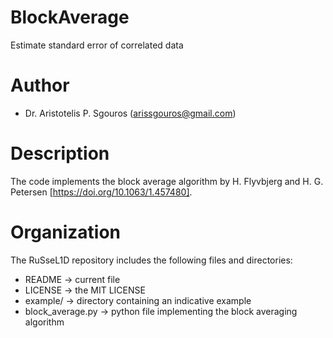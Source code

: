 # BlockAverage
Estimate standard error of correlated data

# Author
- Dr. Aristotelis P. Sgouros (arissgouros@gmail.com)

# Description
The code implements the block average algorithm by H. Flyvbjerg and H. G. Petersen [https://doi.org/10.1063/1.457480].

# Organization
The RuSseL1D repository includes the following files and directories:
 - README           -> current file
 - LICENSE          -> the MIT LICENSE
 - example/         -> directory containing an indicative example
 - block_average.py -> python file implementing the block averaging algorithm
